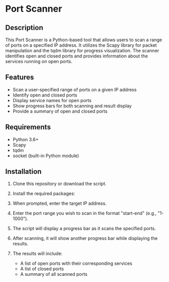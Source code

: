 # Port Scanner

## Description

This Port Scanner is a Python-based tool that allows users to scan a range of ports on a specified IP address. It utilizes the Scapy library for packet manipulation and the tqdm library for progress visualization. The scanner identifies open and closed ports and provides information about the services running on open ports.

## Features

- Scan a user-specified range of ports on a given IP address
- Identify open and closed ports
- Display service names for open ports
- Show progress bars for both scanning and result display
- Provide a summary of open and closed ports

## Requirements

- Python 3.6+
- Scapy
- tqdm
- socket (built-in Python module)

## Installation

1. Clone this repository or download the script.
2. Install the required packages:


2. When prompted, enter the target IP address.
3. Enter the port range you wish to scan in the format "start-end" (e.g., "1-1000").
4. The script will display a progress bar as it scans the specified ports.
5. After scanning, it will show another progress bar while displaying the results.
6. The results will include:
   - A list of open ports with their corresponding services
   - A list of closed ports
   - A summary of all scanned ports
